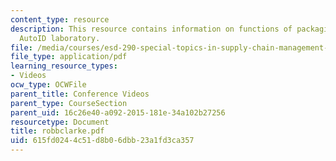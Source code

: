 ```yaml
---
content_type: resource
description: This resource contains information on functions of packaging and SoP
  AutoID laboratory.
file: /media/courses/esd-290-special-topics-in-supply-chain-management-spring-2005/615fd0244c51d8b06dbb23a1fd3ca357_robbclarke.pdf
file_type: application/pdf
learning_resource_types:
- Videos
ocw_type: OCWFile
parent_title: Conference Videos
parent_type: CourseSection
parent_uid: 16c26e40-a092-2015-181e-34a102b27256
resourcetype: Document
title: robbclarke.pdf
uid: 615fd024-4c51-d8b0-6dbb-23a1fd3ca357
---
```

